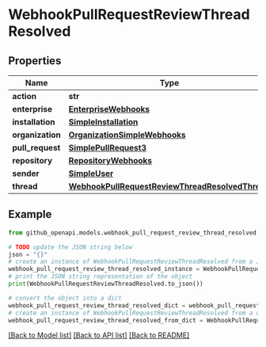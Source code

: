 # WebhookPullRequestReviewThreadResolved


## Properties

Name | Type | Description | Notes
------------ | ------------- | ------------- | -------------
**action** | **str** |  | 
**enterprise** | [**EnterpriseWebhooks**](EnterpriseWebhooks.md) |  | [optional] 
**installation** | [**SimpleInstallation**](SimpleInstallation.md) |  | [optional] 
**organization** | [**OrganizationSimpleWebhooks**](OrganizationSimpleWebhooks.md) |  | [optional] 
**pull_request** | [**SimplePullRequest3**](SimplePullRequest3.md) |  | 
**repository** | [**RepositoryWebhooks**](RepositoryWebhooks.md) |  | 
**sender** | [**SimpleUser**](SimpleUser.md) |  | [optional] 
**thread** | [**WebhookPullRequestReviewThreadResolvedThread**](WebhookPullRequestReviewThreadResolvedThread.md) |  | 

## Example

```python
from github_openapi.models.webhook_pull_request_review_thread_resolved import WebhookPullRequestReviewThreadResolved

# TODO update the JSON string below
json = "{}"
# create an instance of WebhookPullRequestReviewThreadResolved from a JSON string
webhook_pull_request_review_thread_resolved_instance = WebhookPullRequestReviewThreadResolved.from_json(json)
# print the JSON string representation of the object
print(WebhookPullRequestReviewThreadResolved.to_json())

# convert the object into a dict
webhook_pull_request_review_thread_resolved_dict = webhook_pull_request_review_thread_resolved_instance.to_dict()
# create an instance of WebhookPullRequestReviewThreadResolved from a dict
webhook_pull_request_review_thread_resolved_from_dict = WebhookPullRequestReviewThreadResolved.from_dict(webhook_pull_request_review_thread_resolved_dict)
```
[[Back to Model list]](../README.md#documentation-for-models) [[Back to API list]](../README.md#documentation-for-api-endpoints) [[Back to README]](../README.md)


